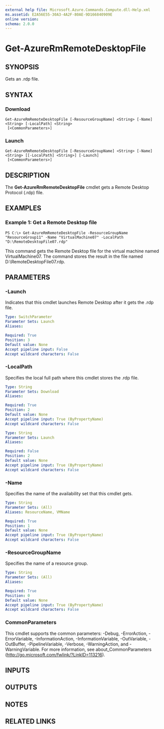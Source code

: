 ```yaml
---
external help file: Microsoft.Azure.Commands.Compute.dll-Help.xml
ms.assetid: E2A56E55-30A3-4A2F-80AE-9D166840909E
online version: 
schema: 2.0.0
---
```


# Get-AzureRmRemoteDesktopFile

## SYNOPSIS
Gets an .rdp file.

## SYNTAX

### Download
```
Get-AzureRmRemoteDesktopFile [-ResourceGroupName] <String> [-Name] <String> [-LocalPath] <String>
 [<CommonParameters>]
```

### Launch
```
Get-AzureRmRemoteDesktopFile [-ResourceGroupName] <String> [-Name] <String> [[-LocalPath] <String>] [-Launch]
 [<CommonParameters>]
```

## DESCRIPTION
The **Get-AzureRmRemoteDesktopFile** cmdlet gets a Remote Desktop Protocol (.rdp) file.

## EXAMPLES

### Example 1: Get a Remote Desktop file
```
PS C:\> Get-AzureRmRemoteDesktopFile -ResourceGroupName "ResourceGroup11" -Name "VirtualMachine07" -LocalPath "D:\RemoteDesktopFile07.rdp"
```

This command gets the Remote Desktop file for the virtual machine named VirtualMachine07.
The command stores the result in the file named D:\RemoteDesktopFile07.rdp.

## PARAMETERS

### -Launch
Indicates that this cmdlet launches Remote Desktop after it gets the .rdp file.

```yaml
Type: SwitchParameter
Parameter Sets: Launch
Aliases: 

Required: True
Position: 3
Default value: None
Accept pipeline input: False
Accept wildcard characters: False
```

### -LocalPath
Specifies the local full path where this cmdlet stores the .rdp file.

```yaml
Type: String
Parameter Sets: Download
Aliases: 

Required: True
Position: 2
Default value: None
Accept pipeline input: True (ByPropertyName)
Accept wildcard characters: False
```

```yaml
Type: String
Parameter Sets: Launch
Aliases: 

Required: False
Position: 2
Default value: None
Accept pipeline input: True (ByPropertyName)
Accept wildcard characters: False
```

### -Name
Specifies the name of the availability set that this cmdlet gets.

```yaml
Type: String
Parameter Sets: (All)
Aliases: ResourceName, VMName

Required: True
Position: 1
Default value: None
Accept pipeline input: True (ByPropertyName)
Accept wildcard characters: False
```

### -ResourceGroupName
Specifies the name of a resource group.

```yaml
Type: String
Parameter Sets: (All)
Aliases: 

Required: True
Position: 0
Default value: None
Accept pipeline input: True (ByPropertyName)
Accept wildcard characters: False
```

### CommonParameters
This cmdlet supports the common parameters: -Debug, -ErrorAction, -ErrorVariable, -InformationAction, -InformationVariable, -OutVariable, -OutBuffer, -PipelineVariable, -Verbose, -WarningAction, and -WarningVariable. For more information, see about_CommonParameters (http://go.microsoft.com/fwlink/?LinkID=113216).

## INPUTS

## OUTPUTS

## NOTES

## RELATED LINKS

